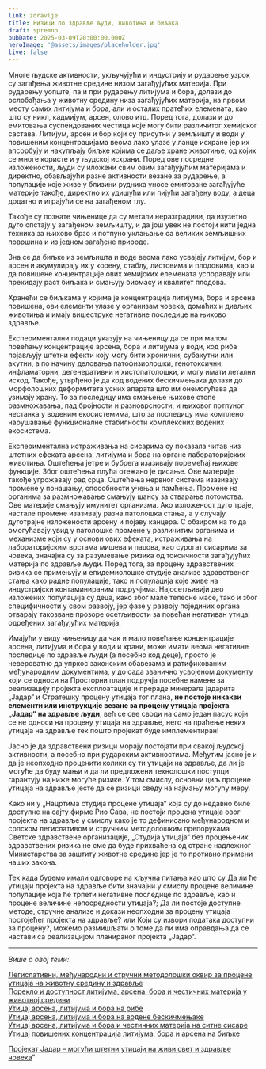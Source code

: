 ```yaml
---
link: zdravlje
title: Ризици по здравље људи, животиња и биљака
draft: spremno
pubDate: 2025-03-09T20:00:00.000Z
heroImage: '@assets/images/placeholder.jpg'
live: false
---
```

Многе људске активности, укључујући и индустрију и рударење узрок су загађења животне средине низом загађујућих материја. При рударењу уопште, па и при рударењу литијума и бора, долази до ослобађања у животну средину низа загађујућих материја, на првом месту самих литијума и бора, али и осталих пратећих елемената, као што су никл, кадмијум, арсен, олово итд. Поред тога, долази и до емитовања суспендованих честица које могу бити различитог хемијског састава. Литијум, арсен и бор који су присутни у земљишту и води у повишеним концентрацијама веома лако улазе у ланце исхране јер их апсорбују и накупљају биљке којима се даље хране животиње, од којих се многе користе и у људској исхрани. Поред ове посредне изложености, људи су иложени свим овим загађујућим материјама и директно, обављајући разне активности везане за рударење, а популације које живе у близини рудника уносе емитоване загађујуће материје такође, директно их удишући или пијући загађену воду, а деца додатно и играјући се на загађеном тлу.

Такође су познате чињенице да су метали неразградиви, да изузетно дуго опстају у загађеном земљишту, и да још увек не постоји нити једна техника за њихово брзо и потпуно уклањање са великих земљишних површина и из једном загађене природе.

Зна се да биљке из земљишта и воде веома лако усвајају литијум, бор и арсен и акумулирају их у корену, стаблу, листовима и плодовима, као и да повишене концентрације ових хемијских елемената успоравају или прекидају раст биљака и смањују биомасу и квалитет плодова.

Хранећи се биљкама у којима је концентрација литијума, бора и арсена повишена, ови елементи улазе у организам човека, домаћих и дивљих животиња и имају вишеструке негативне последице на њихово здравље.

Експериментални подаци указују на чињеницу да се при малом повећању концентрације арсена, бора и литијума у води, код риба појављују штетни ефекти коју могу бити хронични, субакутни или акутни, а по начину деловања патофизиолошки, генотоксични, инфламаторни, дегенеративни и хистопатолошки, и могу имати летални исход. Такође, утврђено је да код водених бескичмењака долази до морфолошких деформитета усних апарата што им онемогућава да узимају храну. То за последицу има смањење њихове стопе размножавања, пад бројности и разноврсности, и њиховог потпуног нестанка у воденим екосистемима, што за последицу има комплено нарушавање функционалне стабилности комплексних водених екосистема.

Експериментална истраживања на сисарима су показала читав низ штетних ефеката арсена, литијума и бора на органе лабораторијских животиња. Оштећења јетре и бубрега изазивају поремећај њихове функције. Због оштећења плућа отежано је дисање. Ове материје такође угрожавају рад срца. Оштећења нервног система изазивају промене у понашању, способности учења и памћења. Промене на органима за размножавање смањују шансу за стварање потомства. Ове материје смањују имунитет организма. Ако изложеност дуго траје, настале промене изазивају разна патолошка стања, а у случају дуготрајне изложености арсену и појаву канцера. С обзиром на то да омогућавају увид у патолошке промене у различитим органима и механизме који су у основи ових ефеката, истраживања на лабораторијским врстама мишева и пацова, као сурогат сисарима за човека, значајна су за разумевање ризика од токсичности загађујућих материја по здравље људи. Поред тога, за процену здравствених ризика се примењују и епидемиолошке студије анализе здравственог стања како радне популације, тако и популација које живе на индустријски контаминираним подручјима. Најосетљивији део изложених популација су деца, како због мале телесне масе, тако и због специфичности у свом развоју, јер фазе у развоју појединих органа отварају такозване прозоре осетљивости за повећан негативан утицај одређених загађујућих материја.

Имајући у виду чињеницу да чак и мало повећање концентрације арсена, литијума и бора у води и храни, може имати веома негативне последице по здравље људи (а посебно код деце), просто је невероватно да упркос законским обавезама и ратификованим међународним документима, у до сада званично усвојеном документу који се односи на Просторни план подручја посебне намене за реализацију пројекта експлоатације и прераде минерала јадарита „Јадар“ и Стратешку процену утицаја тог плана, **не постоје никакви елементи или инструкције везане за процену утицаја пројекта „Јадар“ на здравље људи**, већ се све своди на само један пасус који се не односи на процену утицаја на здравље, него на праћење неких утицаја на здравље тек пошто пројекат буде имплементиран!

Јасно је да здравствени ризици морају постојати при свакој људској активности, а посебно при рударским активностима. Међутим јасно је и да је неопходно проценити колики су ти утицаји на здравље, да ли је могуће да буду мањи и да ли предложени технолошки поступци гарантују најниже могуће ризике. У том смислу, основни циљ процене утицаја на здравље јесте да се ризици сведу на најмању могућу меру.

Како ни у „Нацртима студија процене утицаја“ која су до недавно биле доступне на сајту фирме Рио Сава, не постоји процена утицаја овог пројекта на здравље у смислу како је то дефинисано међународном и српском легислативом и стручним методолошким препорукама Светске здравствене организације, „Студија утицаја“ без процењених здравствених ризика не сме да буде прихваћена од стране надлежног Министарства за заштиту животне средине јер је то противно примени наших закона.

Тек када будемо имали одговоре на кључна питања као што су Да ли ће утицаји пројекта на здравље бити значајни у смислу процене величине популације која ће трпети негативне последице по здравље, као и процене величине непосредности утицаја?; Да ли постоје доступне методе, стручне анализе и докази неопходни за процену утицаја постојећег пројекта на здравље? или Који су извори података доступни за процену?, можемо размишљати о томе да ли има оправдања да се настави са реализацијом планираног пројекта „Јадар“.

---

_Више о овој теми:_

[Легислативни, међународни и стручни методолошки оквир за процене утицаја на животну средину и здравље](https://drive.google.com/file/d/1sh9iV_1d-hegP7YHeqs6_y45KgdIkHiG/view?usp=drive_link)  
[Порекло и доступност литијума, арсена, бора и честичних материја у животној средини](https://drive.google.com/file/d/1ev_3utl-FmhbS1xgZxjdc-urauUCtUnm/view?usp=drive_link)  
[Утицај арсена, литијума и бора на рибе](https://drive.google.com/file/d/1KtA9LfmX9HmxwaKo0kCO79AmPoCEz-F1/view?usp=drive_link)  
[Утицај арсена, литијума и бора на воденe бескичмењакe](https://drive.google.com/file/d/1I_lbMN0McAFHdY54EHDsszlJGX2aoW_o/view?usp=drive_link)  
[Утицај арсена, литијума и бора и честичних материја на ситнe сисарe](https://drive.google.com/file/d/1BHsMgYIF0viVh9oHfqw_sOkno3WpK1Cj/view?usp=drive_link)  
[Утицај повишених концентрација литијума, бора и арсена на биљке](https://drive.google.com/file/d/1kIXcM69pwQ404QpMFGB2n5QdmjkZc4bQ/view?usp=drive_link)

[Пројекат Јадар – могући штетни утицаји на живи свет и здравље човека](https://bio.bg.ac.rs/wp-content/uploads/2025/04/pro%D1%98ekat-%D1%98adar-moguci-stetni-utica%D1%98i-na-zivi-svet-i-zdravlje-coveka.pdf)”
